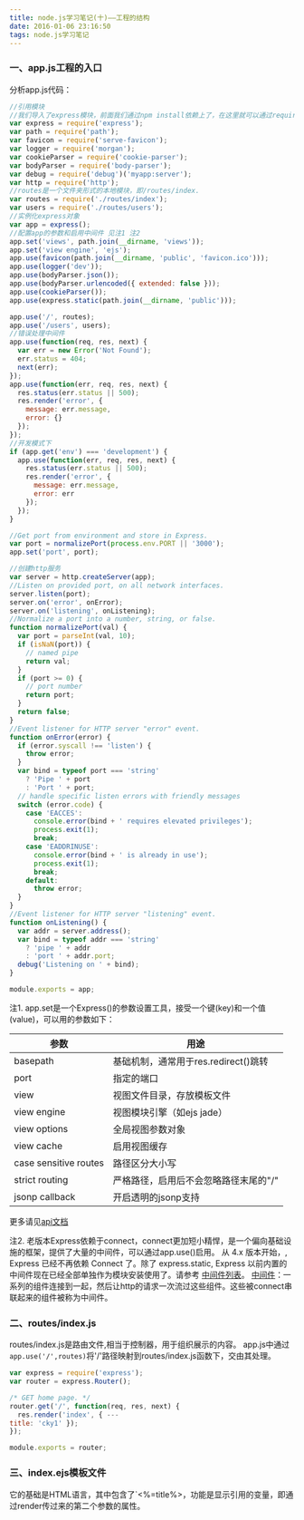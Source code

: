 ```yaml
---
title: node.js学习笔记(十)——工程的结构
date: 2016-01-06 23:16:50
tags: node.js学习笔记
---
```

### 一、app.js工程的入口
分析app.js代码：
<!-- more -->
```javascript
//引用模块
//我们导入了express模块，前面我们通过npm install依赖上了，在这里就可以通过require直接获取
var express = require('express');
var path = require('path');
var favicon = require('serve-favicon');
var logger = require('morgan');
var cookieParser = require('cookie-parser');
var bodyParser = require('body-parser');
var debug = require('debug')('myapp:server');
var http = require('http');
//routes是一个文件夹形式的本地模块，即/routes/index.
var routes = require('./routes/index');
var users = require('./routes/users');
//实例化express对象
var app = express();
//配置app的参数和启用中间件 见注1 注2
app.set('views', path.join(__dirname, 'views'));
app.set('view engine', 'ejs');
app.use(favicon(path.join(__dirname, 'public', 'favicon.ico')));
app.use(logger('dev'));
app.use(bodyParser.json());
app.use(bodyParser.urlencoded({ extended: false }));
app.use(cookieParser());
app.use(express.static(path.join(__dirname, 'public')));

app.use('/', routes);
app.use('/users', users);
//错误处理中间件
app.use(function(req, res, next) {
  var err = new Error('Not Found');
  err.status = 404;
  next(err);
});
app.use(function(err, req, res, next) {
  res.status(err.status || 500);
  res.render('error', {
    message: err.message,
    error: {}
  });
});
//开发模式下
if (app.get('env') === 'development') {
  app.use(function(err, req, res, next) {
    res.status(err.status || 500);
    res.render('error', {
      message: err.message,
      error: err
    });
  });
}

//Get port from environment and store in Express.
var port = normalizePort(process.env.PORT || '3000');
app.set('port', port);

//创建http服务
var server = http.createServer(app);
//Listen on provided port, on all network interfaces.
server.listen(port);
server.on('error', onError);
server.on('listening', onListening);
//Normalize a port into a number, string, or false.
function normalizePort(val) {
  var port = parseInt(val, 10);
  if (isNaN(port)) {
    // named pipe
    return val;
  }
  if (port >= 0) {
    // port number
    return port;
  }
  return false;
}
//Event listener for HTTP server "error" event.
function onError(error) {
  if (error.syscall !== 'listen') {
    throw error;
  }
  var bind = typeof port === 'string'
    ? 'Pipe ' + port
    : 'Port ' + port;
  // handle specific listen errors with friendly messages
  switch (error.code) {
    case 'EACCES':
      console.error(bind + ' requires elevated privileges');
      process.exit(1);
      break;
    case 'EADDRINUSE':
      console.error(bind + ' is already in use');
      process.exit(1);
      break;
    default:
      throw error;
  }
}
//Event listener for HTTP server "listening" event.
function onListening() {
  var addr = server.address();
  var bind = typeof addr === 'string'
    ? 'pipe ' + addr
    : 'port ' + addr.port;
  debug('Listening on ' + bind);
}

module.exports = app;

```

注1. app.set是一个Express()的参数设置工具，接受一个键(key)和一个值(value)，可以用的参数如下：

|参数|用途|
|--|--|
|basepath|基础机制，通常用于res.redirect()跳转|
|port|指定的端口|
|view|视图文件目录，存放模板文件|
|view engine|视图模块引擎（如ejs jade）|
|view options|全局视图参数对象|
|view cache|启用视图缓存|
|case sensitive routes|路径区分大小写|
|strict routing|严格路径，启用后不会忽略路径末尾的"/"|
|jsonp callback|开启透明的jsonp支持|
更多请见[api文档](http://www.expressjs.com.cn/4x/api.html#app.set)

注2. 老版本Express依赖于connect，connect更加短小精悍，是一个偏向基础设施的框架，提供了大量的中间件，可以通过app.use()启用。
从 4.x 版本开始，, Express 已经不再依赖 Connect 了。除了 express.static, Express 以前内置的中间件现在已经全部单独作为模块安装使用了。请参考 [中间件列表](https://github.com/senchalabs/connect#middleware)。
[中间件](http://www.expressjs.com.cn/guide/using-middleware.html)：一系列的组件连接到一起，然后让http的请求一次流过这些组件。这些被connect串联起来的组件被称为中间件。

### 二、routes/index.js
routes/index.js是路由文件,相当于控制器，用于组织展示的内容。
app.js中通过`app.use('/',routes)`将'/'路径映射到routes/index.js函数下，交由其处理。
```javascript
var express = require('express');
var router = express.Router();

/* GET home page. */
router.get('/', function(req, res, next) {
  res.render('index', { ---
title: 'cky1' });
});

module.exports = router;
```	

### 三、index.ejs模板文件
它的基础是HTML语言，其中包含了`<%=title%>，功能是显示引用的变量，即通过render传过来的第二个参数的属性。